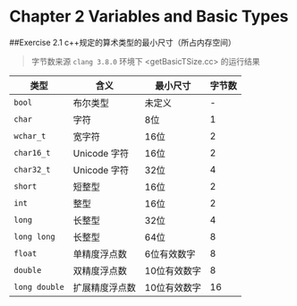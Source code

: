 # Chapter 2 Variables and Basic Types

##Exercise 2.1
c++规定的算术类型的最小尺寸（所占内存空间）  
> 字节数来源 `clang 3.8.0` 环境下 <getBasicTSize.cc> 的运行结果

|类型         |含义         |最小尺寸   |字节数 |
|---          |---          |---        |---   |
|`bool`       |布尔类型      |未定义     |-     |
|`char`       |字符          |8位        |1    |
|`wchar_t`    |宽字符        |16位       |2    |
|`char16_t`   |Unicode 字符  |16位       |2    |
|`char32_t`   |Unicode 字符  |32位       |4    |
|`short`      |短整型        |16位       |2    |
|`int`        |整型          |16位       |2    |
|`long`       |长整型        |32位       |4    |
|`long long`  |长整型        |64位       |8    |
|`float`      |单精度浮点数  |6位有效数字 |8    |
|`double`     |双精度浮点数  |10位有效数字|8    |
|`long double`|扩展精度浮点数|10位有效数字|16   |

